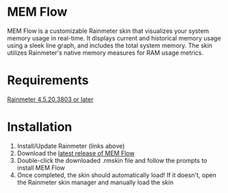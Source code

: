 # MEM Flow

MEM Flow is a customizable Rainmeter skin that visualizes your system memory usage in real-time. It displays current and historical memory usage using a sleek line graph, and includes the total system memory. The skin utilizes Rainmeter's native memory measures for RAM usage metrics.

# Requirements

[Rainmeter 4.5.20.3803 or later](https://www.rainmeter.net/)

# Installation

1. Install/Update Rainmeter (links above)
2. Download the [latest release of MEM Flow](https://github.com/nolan71/Rainmeter-MEM_Flow/releases/latest)
3. Double-click the downloaded .rmskin file and follow the prompts to install MEM Flow
4. Once completed, the skin should automatically load! If it doesn't, open the Rainmeter skin manager and manually load the skin